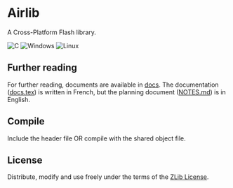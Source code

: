 # Airlib

A Cross-Platform Flash library.

![C](https://img.shields.io/badge/c-%2300599C.svg?style=for-the-badge&logo=c&logoColor=white)
![Windows](https://img.shields.io/badge/Windows-0078D6?style=for-the-badge&logo=windows&logoColor=white)
![Linux](https://img.shields.io/badge/Linux-FCC624?style=for-the-badge&logo=linux&logoColor=black)

## Further reading

For further reading, documents are available in [docs](./docs/). The documentation ([docs.tex](./docs/docs.tex)) is written in French, but the planning document ([NOTES.md](./docs/NOTES.md)) is in English.

## Compile

Include the header file OR compile with the shared object file. 

## License

Distribute, modify and use freely under the terms of the[ZLib License](./LICENSE).
